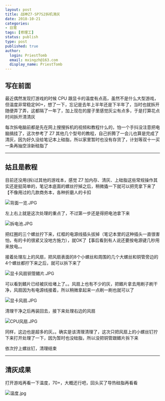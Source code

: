 ```yaml
---
layout: post
title: 战神Z7-SP7S2拆机清灰
date: 2018-10-21
categories:
- 日常
tags: [修理工]
status: publish
type: post
published: true
author:
  login: PriestTomb
  email: mxingzh@163.com
  display_name: PriestTomb
---
```


## 写在前面

最近偶然发现打游戏的时候 CPU 跟显卡的温度有点高，虽然不是什么大型游戏，但温度非常稳定90+，想了一下，忘记是去年上半年还是下半年了，当时也就拆开随便弄了弄，这都隔了一年了，加上现在的屋子里感觉灰尘有点多，于是打算花点时间拆开清清灰

每次拆电脑前都是先在网上搜搜拆机的视频和教程什么的，怕一个手抖没注意把电脑搞挂了，这次参考了 Z7 其他几个型号的教程，自己折腾了一会儿也算是完成了清灰，因为好久没给笔记本上硅脂，所以家里暂时也没有存货了，计划等双十一买一条再抽空涂新硅脂了

---

## 姑且是教程

目前还没用(拆)过其他的游戏本，感觉 Z7 加内存、清灰、上硅脂这些常规操作其实还是挺简单的，笔记本底面的螺丝拧掉之后，稍微撬一下就可以把壳拿下来了【不像用过的几款商务本，各种折磨人的卡扣

![背面一览.JPG](https://i.loli.net/2018/11/07/5be2f4aa008b2.jpg)

左上右上就是这次处理的重点了，不过第一步还是得把电池拿下来

![拆电池.JPG](https://i.loli.net/2018/11/07/5be2f4a93f944.jpg)

把红圈的三个螺丝拧下来，红框的电源线插头拔掉（笔记本里的这种插头一直很害怕，有的卡的很紧又没地方施力），就OK了【事后看到有人说还要按电源键几秒用来放电。。

接着处理左上的风扇，把风扇表面的8个小螺丝和周围的几个大螺丝和铜管旁边的4个螺丝都拧下来之后，就可以拆下来了

![显卡风扇铜管鳍片.JPG](https://i.loli.net/2018/11/07/5be2f4a90f80b.jpg)

可以看到鳍片已经被灰给堵上了。。风扇上也有不少的灰，把鳍片拿去用刷子刷干净，风扇因为有电源线接着，所以稍微拿起来一点刷一刷也就可以了

![显卡风扇.JPG](https://i.loli.net/2018/11/07/5be2f4aa5b496.jpg)

清理干净之后再装回去，接下来处理右边的风扇

![CPU风扇.JPG](https://i.loli.net/2018/11/07/5be2f4aa51b41.jpg)

同样，这边也是超多的灰。。确实是该清理清理了，这次只把风扇上的小螺丝钉拧下来打开处理了一下，因为暂时也没硅脂，所以没把铜管跟鳍片拆下来

依次拧上螺丝钉，清理结束

---

## 清灰成果

打开游戏再看一下温度，70+，大概还行吧，回头买了导热硅脂再看看

![温度.jpg](https://i.loli.net/2018/11/07/5be2f45f18768.jpg)
